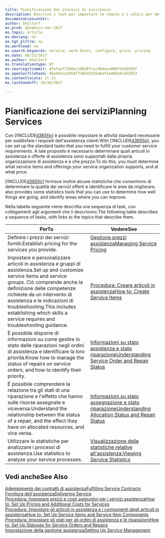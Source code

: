 ```yaml
---
title: Pianificazione dei processi di assistenza
description: Descrive i task per impostare le regole e i valori per definire i criteri e i processi di assistenza.
documentationcenter: 
author: bholtorf
ms.prod: dynamics-nav-2017
ms.topic: article
ms.devlang: na
ms.tgt_pltfrm: na
ms.workload: na
ms.search.keywords: service, work hours, configure, price, pricing
ms.date: 08/23/2017
ms.author: bholtorf
ms.translationtype: HT
ms.sourcegitcommit: 4fefaef7380ac10836fcac404eea006f55d8556f
ms.openlocfilehash: 4be055ca1959f730544355a0af2a468e0ce55953
ms.contentlocale: it-it
ms.lasthandoff: 10/16/2017

---
```

# <a name="planning-services"></a><span data-ttu-id="19d14-103">Pianificazione dei servizi</span><span class="sxs-lookup"><span data-stu-id="19d14-103">Planning Services</span></span>
<span data-ttu-id="19d14-104">Con [!INCLUDE[d365fin](includes/d365fin_md.md)] è possibile impostare le attività standard necessarie per soddisfare i requisiti dell'assistenza clienti.</span><span class="sxs-lookup"><span data-stu-id="19d14-104">With [!INCLUDE[d365fin](includes/d365fin_md.md)], you can set up the standard tasks that you need to fulfill your customer service requirements.</span></span> <span data-ttu-id="19d14-105">A tale proposito è necessario determinare quali articoli in assistenza e offerte di assistenza sono supportati dalla propria organizzazione di assistenza e a che prezzo.</span><span class="sxs-lookup"><span data-stu-id="19d14-105">To do this, you must determine what service items and offerings your service organization supports, and at what price.</span></span>   

[!INCLUDE[d365fin](includes/d365fin_md.md)]<span data-ttu-id="19d14-106"> fornisce inoltre alcune statistiche che consentono di determinare la qualità dei servizi offerti e identificare le aree da migliorare.</span><span class="sxs-lookup"><span data-stu-id="19d14-106"> also provides some statistics tools that you can use to determine how well things are going, and identify areas where you can improve.</span></span>
  
<span data-ttu-id="19d14-107">Nella tabella seguente viene descritta una sequenza di task, con collegamenti agli argomenti che li descrivono.</span><span class="sxs-lookup"><span data-stu-id="19d14-107">The following table describes a sequence of tasks, with links to the topics that describe them.</span></span>   
  
|<span data-ttu-id="19d14-108">**Per**</span><span class="sxs-lookup"><span data-stu-id="19d14-108">**To**</span></span>|<span data-ttu-id="19d14-109">**Vedere**</span><span class="sxs-lookup"><span data-stu-id="19d14-109">**See**</span></span>|  
|------------|-------------|  
|<span data-ttu-id="19d14-110">Definire i prezzi dei servizi forniti.</span><span class="sxs-lookup"><span data-stu-id="19d14-110">Establish pricing for the services you provide.</span></span>|[<span data-ttu-id="19d14-111">Gestione prezzi assistenza</span><span class="sxs-lookup"><span data-stu-id="19d14-111">Managing Service Pricing</span></span>](service-service-price-management.md)|
|<span data-ttu-id="19d14-112">Impostare e personalizzare articoli in assistenza e gruppi di assistenza.</span><span class="sxs-lookup"><span data-stu-id="19d14-112">Set up and customize service items and service groups.</span></span> <span data-ttu-id="19d14-113">Ciò comprende anche la definizione delle competenze richieste da un intervento di assistenza e le indicazioni di troubleshooting.</span><span class="sxs-lookup"><span data-stu-id="19d14-113">This includes establishing which skills a service requires and troubleshooting guidance.</span></span>| [<span data-ttu-id="19d14-114">Procedura: Creare articoli in assistenza</span><span class="sxs-lookup"><span data-stu-id="19d14-114">How to: Create Service Items</span></span>](service-how-to-create-service-items.md)|  
|<span data-ttu-id="19d14-115">È possibile disporre di informazioni su come gestire lo stato delle riparazioni negli ordini di assistenza e identificare la loro priorità.</span><span class="sxs-lookup"><span data-stu-id="19d14-115">Know how to manage the status of repairs on service orders, and how to identify their priority.</span></span>|[<span data-ttu-id="19d14-116">Informazioni su stato assistenza e stato riparazione</span><span class="sxs-lookup"><span data-stu-id="19d14-116">Understanding Service Order and Repair Status</span></span>](service-service-order-status-and-repair-status.md)|  
|<span data-ttu-id="19d14-117">È possibile comprendere la relazione tra gli stati di una riparazione e l'effetto che hanno sulle risorse assegnate e viceversa.</span><span class="sxs-lookup"><span data-stu-id="19d14-117">Understand the relationship between the status of a repair, and the effect they have on allocated resources, and vice versa.</span></span>|[<span data-ttu-id="19d14-118">Informazioni su stato assegnazione e stato riparazione</span><span class="sxs-lookup"><span data-stu-id="19d14-118">Understanding Allocation Status and Repair Status</span></span>](service-allocation-status-and-repair-status.md)|  
|<span data-ttu-id="19d14-119">Utilizzare le statistiche per analizzare i processi di assistenza.</span><span class="sxs-lookup"><span data-stu-id="19d14-119">Use statistics to analyze your service processes.</span></span> | [<span data-ttu-id="19d14-120">Visualizzazione delle statistiche relative all'assistenza:</span><span class="sxs-lookup"><span data-stu-id="19d14-120">Viewing Service Statistics</span></span>](service-service-statistics.md) |

## <a name="see-also"></a><span data-ttu-id="19d14-121">Vedi anche</span><span class="sxs-lookup"><span data-stu-id="19d14-121">See Also</span></span>
[<span data-ttu-id="19d14-122">Adempimento dei contratti di assistenza</span><span class="sxs-lookup"><span data-stu-id="19d14-122">Fulfilling Service Contracts</span></span>](service-fulfill-service-contracts.md)  
[<span data-ttu-id="19d14-123">Fornitura dell'assistenza</span><span class="sxs-lookup"><span data-stu-id="19d14-123">Delivering Service</span></span>](service-deliver-service.md)  
[<span data-ttu-id="19d14-124">Procedura: Impostare prezzi e costi aggiuntivi per i servizi assistenza</span><span class="sxs-lookup"><span data-stu-id="19d14-124">How to: Set Up Pricing and Additional Costs for Services</span></span>](service-how-setup-service-costs-pricing.md)  
[<span data-ttu-id="19d14-125">Procedura: Impostare gli articoli in assistenza e i componenti degli articoli in assistenza</span><span class="sxs-lookup"><span data-stu-id="19d14-125">How to: Set Up Service Items and Service Item Components</span></span>](service-how-setup-service-items.md)  
[<span data-ttu-id="19d14-126">Procedura: Impostare gli stati per gli ordini di assistenza e le riparazioni</span><span class="sxs-lookup"><span data-stu-id="19d14-126">How to: Set Up Statuses for Service Orders and Repairs</span></span>](service-order-repair-status.md)  
[<span data-ttu-id="19d14-127">Impostazione della gestione assistenza</span><span class="sxs-lookup"><span data-stu-id="19d14-127">Setting Up Service Management</span></span>](service-setup-service.md)  

